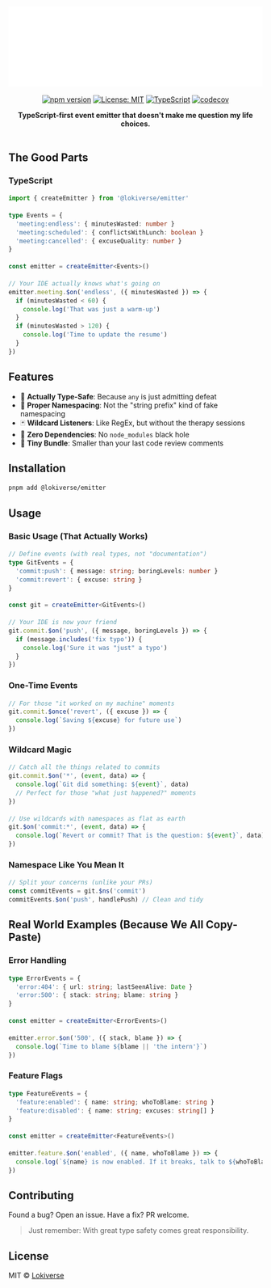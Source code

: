 <div align="center">
 <img src="https://github.com/lokicoule-stack/emitter/blob/main/media/repo-header.svg?raw=true" alt="Lokiverse Emitter" />
</div>

<div align="center">

[![npm version](https://img.shields.io/npm/v/@lokiverse/emitter.svg)](https://www.npmjs.com/package/@lokiverse/emitter)
[![License: MIT](https://img.shields.io/badge/License-MIT-yellow.svg)](https://opensource.org/licenses/MIT)
[![TypeScript](https://img.shields.io/badge/TypeScript-007ACC?logo=typescript&logoColor=white)](https://www.typescriptlang.org/)
[![codecov](https://codecov.io/gh/lokicoule-stack/emitter/branch/main/graph/badge.svg)](https://codecov.io/gh/lokicoule-stack/emitter)

</div>

<div align="center">
  <strong>
    TypeScript-first event emitter that doesn't make me question my life choices.
  </strong>
</div>

<br />

## The Good Parts

### TypeScript

```typescript
import { createEmitter } from '@lokiverse/emitter'

type Events = {
  'meeting:endless': { minutesWasted: number }
  'meeting:scheduled': { conflictsWithLunch: boolean }
  'meeting:cancelled': { excuseQuality: number }
}

const emitter = createEmitter<Events>()

// Your IDE actually knows what's going on
emitter.meeting.$on('endless', ({ minutesWasted }) => {
  if (minutesWasted < 60) {
    console.log('That was just a warm-up')
  }
  if (minutesWasted > 120) {
    console.log('Time to update the resume')
  }
})
```

## Features

- 🎯 **Actually Type-Safe**: Because `any` is just admitting defeat
- 🌳 **Proper Namespacing**: Not the "string prefix" kind of fake namespacing
- 🃏 **Wildcard Listeners**: Like RegEx, but without the therapy sessions
- 🚀 **Zero Dependencies**: No `node_modules` black hole
- 🤏 **Tiny Bundle**: Smaller than your last code review comments

## Installation

```bash
pnpm add @lokiverse/emitter
```

## Usage

### Basic Usage (That Actually Works)

```typescript
// Define events (with real types, not "documentation")
type GitEvents = {
  'commit:push': { message: string; boringLevels: number }
  'commit:revert': { excuse: string }
}

const git = createEmitter<GitEvents>()

// Your IDE is now your friend
git.commit.$on('push', ({ message, boringLevels }) => {
  if (message.includes('fix typo')) {
    console.log('Sure it was "just" a typo')
  }
})
```

### One-Time Events

```typescript
// For those "it worked on my machine" moments
git.commit.$once('revert', ({ excuse }) => {
  console.log(`Saving ${excuse} for future use`)
})
```

### Wildcard Magic

```typescript
// Catch all the things related to commits
git.commit.$on('*', (event, data) => {
  console.log(`Git did something: ${event}`, data)
  // Perfect for those "what just happened?" moments
})

// Use wildcards with namespaces as flat as earth
git.$on('commit:*', (event, data) => {
  console.log(`Revert or commit? That is the question: ${event}`, data)
})
```

### Namespace Like You Mean It

```typescript
// Split your concerns (unlike your PRs)
const commitEvents = git.$ns('commit')
commitEvents.$on('push', handlePush) // Clean and tidy
```

## Real World Examples (Because We All Copy-Paste)

### Error Handling

```typescript
type ErrorEvents = {
  'error:404': { url: string; lastSeenAlive: Date }
  'error:500': { stack: string; blame: string }
}

const emitter = createEmitter<ErrorEvents>()

emitter.error.$on('500', ({ stack, blame }) => {
  console.log(`Time to blame ${blame || 'the intern'}`)
})
```

### Feature Flags

```typescript
type FeatureEvents = {
  'feature:enabled': { name: string; whoToBlame: string }
  'feature:disabled': { name: string; excuses: string[] }
}

const emitter = createEmitter<FeatureEvents>()

emitter.feature.$on('enabled', ({ name, whoToBlame }) => {
  console.log(`${name} is now enabled. If it breaks, talk to ${whoToBlame}`)
})
```

## Contributing

Found a bug? Open an issue. Have a fix? PR welcome.

> Just remember: With great type safety comes great responsibility.

## License

MIT © [Lokiverse](./LICENSE)
